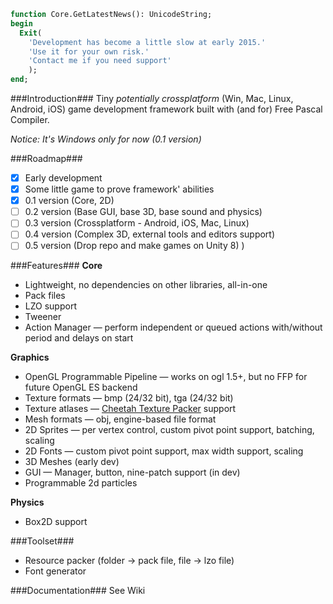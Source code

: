 ```pascal
function Core.GetLatestNews(): UnicodeString;
begin
  Exit(
    'Development has become a little slow at early 2015.'
    'Use it for your own risk.'
    'Contact me if you need support'
    );
end;
```

###Introduction###
Tiny *potentially crossplatform* (Win, Mac, Linux, Android, iOS) game development framework built with (and for) Free Pascal Compiler.

*Notice: It's Windows only for now (0.1 version)*

###Roadmap###
 - [x] Early development
 - [x] Some little game to prove framework' abilities
 - [x] 0.1 version (Core, 2D) 
 - [ ] 0.2 version (Base GUI, base 3D, base sound and physics)
 - [ ] 0.3 version (Crossplatform - Android, iOS, Mac, Linux)
 - [ ] 0.4 version (Complex 3D, external tools and editors support)
 - [ ] 0.5 version (Drop repo and make games on Unity 8) )

###Features###
**Core**
* Lightweight, no dependencies on other libraries, all-in-one
* Pack files
* LZO support
* Tweener
* Action Manager — perform independent or queued actions with/without period and delays on start

**Graphics**
* OpenGL Programmable Pipeline — works on ogl 1.5+, but no FFP for future OpenGL ES backend
* Texture formats — bmp (24/32 bit), tga (24/32 bit)
* Texture atlases — [Cheetah Texture Packer](https://github.com/scriptum/Cheetah-Texture-Packer) support
* Mesh formats — obj, engine-based file format
* 2D Sprites — per vertex control, custom pivot point support, batching, scaling
* 2D Fonts — custom pivot point support, max width support, scaling
* 3D Meshes (early dev)
* GUI — Manager, button, nine-patch support (in dev)
* Programmable 2d particles

**Physics**
* Box2D support

###Toolset###
* Resource packer (folder -> pack file, file -> lzo file)
* Font generator

###Documentation###
See Wiki

